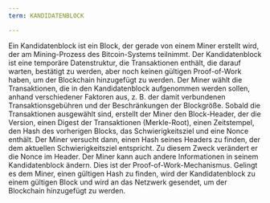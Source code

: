 ```yaml
---
term: KANDIDATENBLOCK

---
```

Ein Kandidatenblock ist ein Block, der gerade von einem Miner erstellt wird, der am Mining-Prozess des Bitcoin-Systems teilnimmt. Der Kandidatenblock ist eine temporäre Datenstruktur, die Transaktionen enthält, die darauf warten, bestätigt zu werden, aber noch keinen gültigen Proof-of-Work haben, um der Blockchain hinzugefügt zu werden. Der Miner wählt die Transaktionen, die in den Kandidatenblock aufgenommen werden sollen, anhand verschiedener Faktoren aus, z. B. der damit verbundenen Transaktionsgebühren und der Beschränkungen der Blockgröße. Sobald die Transaktionen ausgewählt sind, erstellt der Miner den Block-Header, der die Version, einen Digest der Transaktionen (Merkle-Root), einen Zeitstempel, den Hash des vorherigen Blocks, das Schwierigkeitsziel und eine Nonce enthält. Der Miner versucht dann, einen Hash seines Headers zu finden, der dem aktuellen Schwierigkeitsziel entspricht. Zu diesem Zweck verändert er die Nonce im Header. Der Miner kann auch andere Informationen in seinem Kandidatenblock ändern. Dies ist der Proof-of-Work-Mechanismus. Gelingt es dem Miner, einen gültigen Hash zu finden, wird der Kandidatenblock zu einem gültigen Block und wird an das Netzwerk gesendet, um der Blockchain hinzugefügt zu werden.